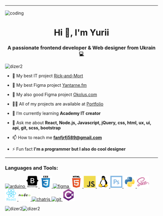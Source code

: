 
<hr>
<img src="https://i.giphy.com/media/qgQUggAC3Pfv687qPC/giphy.webp" alt="coding" width="800" height="400" align="center">
<h1 align="center">Hi 🙂, I'm Yurii</h1>
<h3 align="center">A passionate frontend developer & Web designer from Ukrain 💻</h3>
<p align="left"> <img src="https://komarev.com/ghpvc/?username=dizer2&label=Profile%20views&color=0e75b6&style=flat" alt="dizer2" /> </p>

- 🔭 My best IT project [Rick-and-Mort](https://rick-morty-pink-beta.vercel.app/)

- 🎨 My best Figma project [Yantarne.fm](https://www.figma.com/proto/PcoNp2VUwG4UYAMRQuI5Cj/Yantarne.fm?node-id=363%3A699&scaling=scale-down&page-id=0%3A1&starting-point-node-id=363%3A699&show-proto-sidebar=1)

- 🎨 My also good Figma project [Okolus.com](https://www.figma.com/proto/yuERnwZUVgMkdgKAeTmvyh/Okolus?type=design&node-id=106-2330&t=O4oLZLUOadUD8Vlc-1&scaling=scale-down&page-id=0%3A1&starting-point-node-id=106%3A2330&mode=design)

- 👨‍💻 All of my projects are available at [Portfolio](https://yurii-dev.netlify.app/)

- 🌱 I’m currently learning **Academy IT creator**

- 💬 Ask me about **React, Node.js, Javascript, jQuery, css, html, ux, ui, api, git, scss, bootstrap**

- 📫 How to reach me **fanfjrfj589@gmail.com**

- ⚡ Fun fact **I'm a programmer but I also do cool designer**
<hr>
<p align="center">
</p>

<h3 align="left">Languages and Tools:</h3>
<p align="left"> <a href="https://www.arduino.cc/" target="_blank" rel="noreferrer"> <img src="https://cdn.worldvectorlogo.com/logos/arduino-1.svg" alt="arduino" width="40" height="40"/> </a> <a href="https://getbootstrap.com" target="_blank" rel="noreferrer"> <img src="https://raw.githubusercontent.com/devicons/devicon/master/icons/bootstrap/bootstrap-plain-wordmark.svg" alt="bootstrap" width="40" height="40"/> </a> <a href="https://www.w3schools.com/css/" target="_blank" rel="noreferrer"> <img src="https://raw.githubusercontent.com/devicons/devicon/master/icons/css3/css3-original-wordmark.svg" alt="css3" width="40" height="40"/> </a> <a href="https://www.figma.com/" target="_blank" rel="noreferrer"> <img src="https://www.vectorlogo.zone/logos/figma/figma-icon.svg" alt="figma" width="40" height="40"/> </a> <a href="https://www.w3.org/html/" target="_blank" rel="noreferrer"> <img src="https://raw.githubusercontent.com/devicons/devicon/master/icons/html5/html5-original-wordmark.svg" alt="html5" width="40" height="40"/> </a> <a href="https://developer.mozilla.org/en-US/docs/Web/JavaScript" target="_blank" rel="noreferrer"> <img src="https://raw.githubusercontent.com/devicons/devicon/master/icons/javascript/javascript-original.svg" alt="javascript" width="40" height="40"/> </a> <a href="https://www.linux.org/" target="_blank" rel="noreferrer"> <img src="https://raw.githubusercontent.com/devicons/devicon/master/icons/linux/linux-original.svg" alt="linux" width="40" height="40"/> </a> <a href="https://www.photoshop.com/en" target="_blank" rel="noreferrer"> <img src="https://raw.githubusercontent.com/devicons/devicon/master/icons/photoshop/photoshop-line.svg" alt="photoshop" width="40" height="40"/> </a> <a href="https://www.python.org" target="_blank" rel="noreferrer"> <img src="https://raw.githubusercontent.com/devicons/devicon/master/icons/python/python-original.svg" alt="python" width="40" height="40"/> </a> <a href="https://sass-lang.com" target="_blank" rel="noreferrer"> <img src="https://raw.githubusercontent.com/devicons/devicon/master/icons/sass/sass-original.svg" alt="sass" width="40" height="40"/> </a> <a href="https://react.dev/" target="_blank" rel="noreferrer"> <img src="https://raw.githubusercontent.com/devicons/devicon/master/icons/react/react-original-wordmark.svg" alt="react" width="40" height="40"/> </a> </a> <a href="https://nodejs.org/en" target="_blank" rel="noreferrer"> <img src="https://raw.githubusercontent.com/devicons/devicon/master/icons/nodejs/nodejs-original-wordmark.svg" alt="noda" width="40" height="40"/> </a>
<a href="https://www.chartjs.org/" target="_blank" rel="noreferrer"> <img src="https://www.chartjs.org/media/logo-title.svg" alt="chatrjs" width="40" height="40"/> </a> <a href="https://git-scm.com/" target="_blank" rel="noreferrer"> <img src="https://www.vectorlogo.zone/logos/git-scm/git-scm-icon.svg" alt="git" width="40" height="40"/> </a>  <a href="https://www.w3schools.com/cs/index.php" target="_blank" rel="noreferrer"> <img src="https://raw.githubusercontent.com/devicons/devicon/master/icons/csharp/csharp-original.svg" alt="csharp" width="40" height="40"/> </a></p>

<p><img align="left" src="https://github-readme-stats.vercel.app/api/top-langs?username=dizer2&show_icons=true&locale=en&layout=compact" alt="dizer2" /></p>




<p><img align="left" src="https://github-readme-streak-stats.herokuapp.com/?user=dizer2&" alt="dizer2" /></p>

